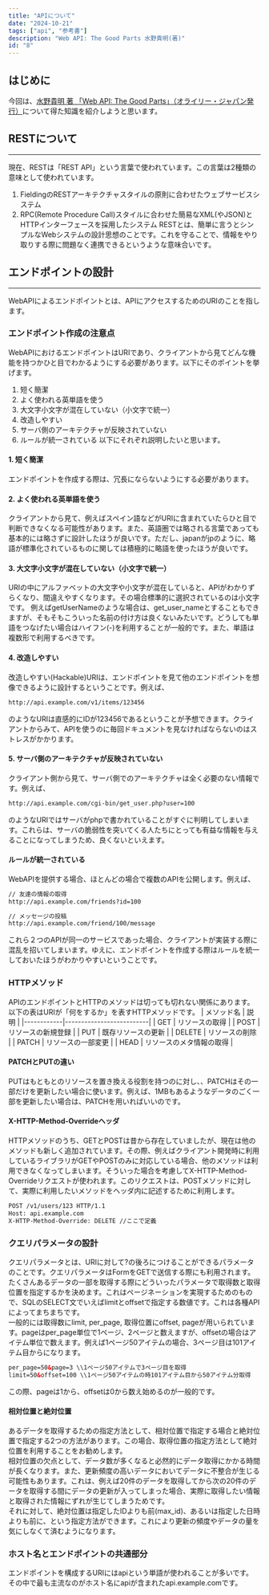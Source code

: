 ```yaml
---
title: "APIについて"
date: "2024-10-21"
tags: ["api", "参考書"]
description: "Web API: The Good Parts 水野貴明(著)"
id: "8"
---
```

## はじめに
今回は、[水野貴明 著 「Web API: The Good Parts」（オライリー・ジャパン発行）]((https://www.amazon.co.jp/Web-API-Parts-%E6%B0%B4%E9%87%8E-%E8%B2%B4%E6%98%8E/dp/4873116864/ref=sr_1_1?adgrpid=121602143400&dib=eyJ2IjoiMSJ9.qomneTPaBkx3YarwtCXe8dxkofcKkBz2m_YjGnY6Kk3ZqTCNhBUxAexeVXAmPVLr6sg4iT_e1tXlKz1Bx1_tB5NY1kGSJlF5YiPZyh89Mj6i41HxVMOTUv8A-L43tlt5bgnRLvgXtnzvWOrx58KhBDsJdBvnXr82MD-Zx5OC_WN3WEKe4j2JTayQLS8oxTuTa8Iiv8PmcMT_JRC_kjHSMZCsXKlBM7SSdCMi02m8TpQ0JPeh3j6lQk7fcBJwjw1EWBAMIhWx42GJeogPFyfpN8lGJavx6CWYIqLYMUZk6hw.dvJ76576aUDsQ1Yd32laCm_0SNLUUw74ZjwP0X3hp0k&dib_tag=se&hvadid=699038462109&hvdev=c&hvqmt=e&hvtargid=kwd-525626072592&hydadcr=27296_14768183&jp-ad-ap=0&keywords=web+api+the+good+parts&qid=1729491483&sr=8-1))について得た知識を紹介しようと思います。

## RESTについて
----
現在、RESTは「REST API」という言葉で使われています。この言葉は2種類の意味として使われています。
1. FieldingのRESTアーキテクチャスタイルの原則に合わせたウェブサービスシステム
2. RPC(Remote Procedure Call)スタイルに合わせた簡易なXML(やJSON)とHTTPインターフェースを採用したシステム
RESTとは、簡単に言うとシンプルなWebシステムの設計思想のことです。これを守ることで、情報をやり取りする際に問題なく連携できるというような意味合いです。

## エンドポイントの設計
----
WebAPIによるエンドポイントとは、APIにアクセスするためのURIのことを指します。

### エンドポイント作成の注意点
WebAPIにおけるエンドポイントはURIであり、クライアントから見てどんな機能を持つかひと目でわかるようにする必要があります。以下にそのポイントを挙げます。
1. 短く簡潔
2. よく使われる英単語を使う
3. 大文字小文字が混在していない（小文字で統一）
4. 改造しやすい
5. サーバ側のアーキテクチャが反映されていない
6. ルールが統一されている
以下にそれぞれ説明したいと思います。

#### 1. 短く簡潔
エンドポイントを作成する際は、冗長にならないようにする必要があります。
<br/>

#### 2. よく使われる英単語を使う
クライアントから見て、例えばスペイン語などがURIに含まれていたらひと目で判断できなくなる可能性があります。また、英語圏では略される言葉であっても基本的には略さずに設計したほうが良いです。ただし、japanがjpのように、略語が標準化されているものに関しては積極的に略語を使ったほうが良いです。
<br/>

#### 3. 大文字小文字が混在していない（小文字で統一）
URIの中にアルファベットの大文字や小文字が混在していると、APIがわかりずらくなり、間違えやすくなります。その場合標準的に選択されているのは小文字です。
例えばgetUserNameのような場合は、get_user_nameとすることもできますが、そもそもこういった名前の付け方は良くないみたいです。どうしても単語をつなげたい場合はハイフン(-)を利用することが一般的です。また、単語は複数形で利用するべきです。
<br/>

#### 4. 改造しやすい
改造しやすい(Hackable)URIは、エンドポイントを見て他のエンドポイントを想像できるように設計するということです。例えば、
```html
http://api.example.com/v1/items/123456
```
のようなURIは直感的にIDが123456であるということが予想できます。クライアントからみて、APIを使うのに毎回ドキュメントを見なければならないのはストレスがかかります。
<br/>

#### 5. サーバ側のアーキテクチャが反映されていない
クライアント側から見て、サーバ側でのアーキテクチャは全く必要のない情報です。例えば、
```html
http://api.example.com/cgi-bin/get_user.php?user=100
```
のようなURIではサーバがphpで書かれていることがすぐに判明してしまいます。これらは、サーバの脆弱性を突いてくる人たちにとっても有益な情報を与えることになってしまうため、良くないといえます。
<br/>

#### ルールが統一されている
WebAPIを提供する場合、ほとんどの場合で複数のAPIを公開します。例えば、
```html
// 友達の情報の取得
http://api.example.com/friends?id=100

// メッセージの投稿
http://api.example.com/friend/100/message
```
これら２つのAPIが同一のサービスであった場合、クライアントが実装する際に混乱を招いてしまいます。ゆえに、エンドポイントを作成する際はルールを統一しておいたほうがわかりやすいということです。

### HTTPメソッド
APIのエンドポイントとHTTPのメソッドは切っても切れない関係にあります。以下の表はURIが「何をするか」を表すHTTPメソッドです。
| メソッド名 | 説明                     |
|------------|--------------------------|
| GET        | リソースの取得            |
| POST       | リソースの新規登録        |
| PUT        | 既存リソースの更新        |
| DELETE     | リソースの削除            |
| PATCH      | リソースの一部変更        |
| HEAD       | リソースのメタ情報の取得  |

#### PATCHとPUTの違い
PUTはもともとのリソースを置き換える役割を持つのに対し、、PATCHはその一部だけを更新したい場合に使います。例えば、1MBもあるようなデータのごく一部を更新したい場合は、PATCHを用いればいいのです。

#### X-HTTP-Method-Overrideヘッダ
HTTPメソッドのうち、GETとPOSTは昔から存在していましたが、現在は他のメソッドも新しく追加されています。その際、例えばクライアント開発時に利用しているライブラリがGETやPOSTのみに対応している場合、他のメソッドは利用できなくなってしまいます。そういった場合を考慮してX-HTTP-Method-Overrideリクエストが使われます。このリクエストは、POSTメソッドに対して、実際に利用したいメソッドをヘッダ内に記述するために利用します。
```html
POST /v1/users/123 HTTP/1.1
Host: api.example.com
X-HTTP-Method-Override: DELETE //ここで定義
```

### クエリパラメータの設計
クエリパラメータとは、URIに対して?の後ろにつけることができるパラメータのことです。クエリパラメータはFormをGETで送信する際にも利用されます。たくさんあるデータの一部を取得する際にどういったパラメータで取得数と取得位置を指定するかを決めます。これはページネーションを実現するためのもので、SQLのSELECT文でいえばlimitとoffsetで指定する数値です。これは各種APIによってまちまちです。<br/>
一般的には取得数にlimit, per_page, 取得位置にoffset, pageが用いられています。pageはper_page単位で1ページ、2ページと数えますが、offsetの場合はアイテム単位で数えます。例えば1ページ50アイテムの場合、3ページ目は101アイテム目からになります。
```html
per_page=50&page=3 \\1ページ50アイテムで3ページ目を取得
limit=50&offset=100 \\1ページ50アイテムの時101アイテム目から50アイテム分取得
```
この際、pageは1から、offsetは0から数え始めるのが一般的です。

#### 相対位置と絶対位置
あるデータを取得するための指定方法として、相対位置で指定する場合と絶対位置で指定する2つの方法があります。この場合、取得位置の指定方法として絶対位置を利用することをお勧めします。<br/>
相対位置の欠点として、データ数が多くなると必然的にデータ取得にかかる時間が長くなります。また、更新頻度の高いデータにおいてデータに不整合が生じる可能性もあります。これは、例えば20件のデータを取得してから次の20件のデータを取得する間にデータの更新が入ってしまった場合、実際に取得したい情報と取得された情報にずれが生じてしまうためです。<br/>
それに対して、絶対位置は指定したIDよりも前(max_id)、あるいは指定した日時よりも前に、という指定方法ができます。これにより更新の頻度やデータの量を気にしなくて済むようになります。<br/>

### ホスト名とエンドポイントの共通部分
エンドポイントを構成するURIにはapiという単語が使われることが多いです。
その中で最も主流なのがホスト名にapiが含まれたapi.example.comです。